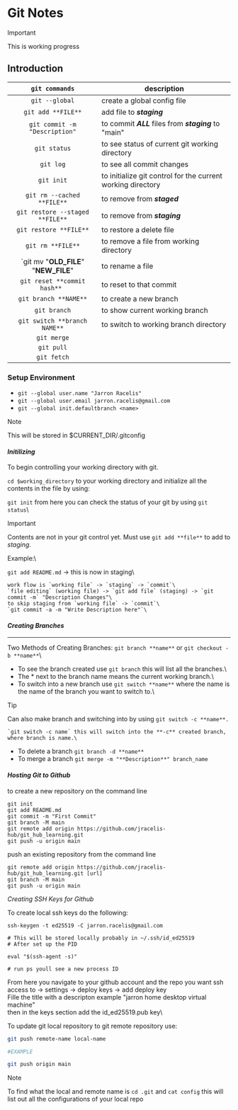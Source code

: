 # Git Notes

> [!IMPORTANT]
> This is working progress

## Introduction

| `git commands`          |   description           |
|:-----------------------:|-------------------------|
| `git --global`          | create a global config file |
| `git add **FILE**`      | add file to ***staging*** |
| `git commit -m "Description"` | to commit ***ALL*** files from ***staging*** to "main" |
| `git status` | to see status of current git working directory |
| `git log` | to see all commit changes |
| `git init` | to initialize git control for the current working directory | 
| `git rm --cached **FILE**` | to remove from ***staged*** |
| `git restore --staged **FILE**`  | to remove from ***staging*** |
| `git restore **FILE**` | to restore a delete file |
| `git rm **FILE**` | to remove a file from working directory |
| `git mv "**OLD_FILE**" "**NEW_FILE**" | to rename a file |
| `git reset **commit hash** ` | to reset to that commit |
| `git branch **NAME**` | to create a new branch |
| `git branch` | to show current working branch |
| `git switch **branch NAME**` | to switch to working branch directory |
| `git merge` |
| `git pull` |
| `git fetch` |


### Setup Environment

* `git --global user.name "Jarron Racelis"`
* `git --global user.email jarron.racelis@gmail.com`
* `git --global init.defaultbranch <name>`

> [!NOTE]
> This will be stored in $CURRENT_DIR/.gitconfig

#### ***Initilizing***

To begin controlling your working directory with git.  

`cd $working_directory` to your working directory and initialize all the contents in the file by using:  

`git init` from here you can check the status of your git by using `git status`\

> [!IMPORTANT]
> Contents are not in your git control yet. Must use `git add **file**` to add to _staging_.

Example:\

`git add README.md` -> this is now in staging\

```
work flow is `working file` -> `staging` -> `commit`\
`file editing` (working file) -> `git add file` (staging) -> `git commit -m` "Description Changes"\
to skip staging from `working file` -> `commit`\
`git commit -a -m "Write Description here"`\ 
```

#### ***Creating Branches*** 

---
Two Methods of Creating Branches: `git branch **name**` or `git checkout -b **name**`\

* To see the branch created use `git branch` this will list all the branches.\
* The \* next to the branch name means the current working branch.\
* To switch into a new branch use `git switch **name**` where the name is the name of the branch you want to switch to.\

> [!TIP]
> Can also make branch and switching into by using `git switch -c **name**.`

```
`git switch -c name` this will switch into the **-c** created branch, where branch is name.\
```

* To delete a branch `git branch -d **name**`
* To merge a branch `git merge -m "**Description**" branch_name`

#### ***Hosting Git to Github***

to create a new repository on the command line
```
git init
git add README.md
git commit -m "First Commit"
git branch -M main
git remote add origin https://github.com/jracelis-hub/git_hub_learning.git
git push -u origin main
```

push an existing repository from the command line
```
git remote add origin https://github.com/jracelis-hub/git_hub_learning.git [url]
git branch -M main
git push -u origin main
```

_Creating SSH Keys for Github_

To create local ssh keys do the following:

```
ssh-keygen -t ed25519 -C jarron.racelis@gmail.com

# This will be stored locally probably in ~/.ssh/id_ed25519
# After set up the PID

eval "$(ssh-agent -s)"

# run ps youll see a new process ID
```

From here you navigate to your github account and the repo you want ssh access to -> settings -> deploy keys -> add deploy key \
Fille the title with a descripton example "jarron home desktop virtual machine"\
then in the keys section add the id_ed25519.pub key\

To update git local repository to git remote repository use:

```bash
git push remote-name local-name

#EXAMPLE

git push origin main
```

> [!NOTE]
> To find what the local and remote name is `cd .git` and `cat config` this will list out all the configurations of your local repo
